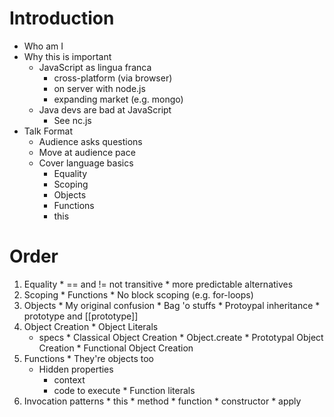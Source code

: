# Introduction
  * Who am I
  * Why this is important
    * JavaScript as lingua franca
      * cross-platform (via browser)
      * on server with node.js
      * expanding market (e.g. mongo)
    * Java devs are bad at JavaScript
      * See nc.js
  * Talk Format
    * Audience asks questions
    * Move at audience pace
    * Cover language basics
      * Equality
      * Scoping
      * Objects
      * Functions
      * this

# Order
  1. Equality
    * == and != not transitive
    * more predictable alternatives
  2. Scoping
    * Functions
    * No block scoping (e.g. for-loops)
  3. Objects
    * My original confusion
    * Bag 'o stuffs
    * Protoypal inheritance
    * prototype and [[prototype]]
  4. Object Creation
    * Object Literals
      * specs
    * Classical Object Creation
    * Object.create
    * Prototypal Object Creation
    * Functional Object Creation
  5. Functions
    * They're objects too
      * Hidden properties
        * context
        * code to execute
    * Function literals
  6. Invocation patterns
    * this
    * method
    * function
    * constructor
    * apply

